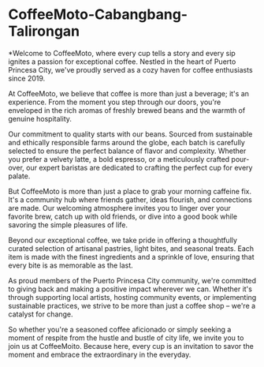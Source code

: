 # CoffeeMoto-Cabangbang-Talirongan
*Welcome to CoffeeMoto, where every cup tells a story and every sip ignites a passion for exceptional coffee. Nestled in the heart of Puerto Princesa City, we've proudly served as a cozy haven for coffee enthusiasts since 2019.

At CoffeeMoto, we believe that coffee is more than just a beverage; it's an experience. From the moment you step through our doors, you're enveloped in the rich aromas of freshly brewed beans and the warmth of genuine hospitality.

Our commitment to quality starts with our beans. Sourced from sustainable and ethically responsible farms around the globe, each batch is carefully selected to ensure the perfect balance of flavor and complexity. Whether you prefer a velvety latte, a bold espresso, or a meticulously crafted pour-over, our expert baristas are dedicated to crafting the perfect cup for every palate.

But CoffeeMoto is more than just a place to grab your morning caffeine fix. It's a community hub where friends gather, ideas flourish, and connections are made. Our welcoming atmosphere invites you to linger over your favorite brew, catch up with old friends, or dive into a good book while savoring the simple pleasures of life.

Beyond our exceptional coffee, we take pride in offering a thoughtfully curated selection of artisanal pastries, light bites, and seasonal treats. Each item is made with the finest ingredients and a sprinkle of love, ensuring that every bite is as memorable as the last.

As proud members of the Puerto Princesa City community, we're committed to giving back and making a positive impact wherever we can. Whether it's through supporting local artists, hosting community events, or implementing sustainable practices, we strive to be more than just a coffee shop – we're a catalyst for change.

So whether you're a seasoned coffee aficionado or simply seeking a moment of respite from the hustle and bustle of city life, we invite you to join us at CoffeeMoito. Because here, every cup is an invitation to savor the moment and embrace the extraordinary in the everyday.
